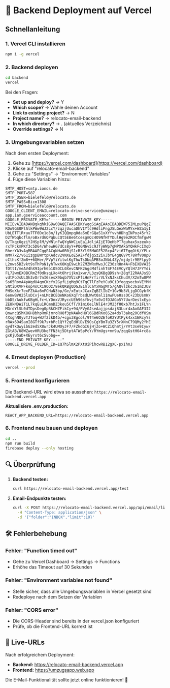 # 🚀 Backend Deployment auf Vercel

## Schnellanleitung

### 1. Vercel CLI installieren
```bash
npm i -g vercel
```

### 2. Backend deployen
```bash
cd backend
vercel
```

Bei den Fragen:
- **Set up and deploy?** → Y
- **Which scope?** → Wähle deinen Account
- **Link to existing project?** → N
- **Project name?** → relocato-email-backend
- **In which directory?** → . (aktuelles Verzeichnis)
- **Override settings?** → N

### 3. Umgebungsvariablen setzen

Nach dem ersten Deployment:

1. Gehe zu [https://vercel.com/dashboard](https://vercel.com/dashboard)
2. Klicke auf "relocato-email-backend"
3. Gehe zu "Settings" → "Environment Variables"
4. Füge diese Variablen hinzu:

```
SMTP_HOST=smtp.ionos.de
SMTP_PORT=587
SMTP_USER=bielefeld@relocato.de
SMTP_PASS=Bicm1308
SMTP_FROM=bielefeld@relocato.de
GOOGLE_CLIENT_EMAIL=relocato-drive-service@umzugs-app.iam.gserviceaccount.com
GOOGLE_PRIVATE_KEY="-----BEGIN PRIVATE KEY-----
MIIEvAIBADANBgkqhkiG9w0BAQEFAASCBKYwggSiAgEAAoIBAQDEW75IMLpuPQgZ
RDo9GS0PlAlkPWw9WJ2LcY/zqzjUucaDhVIYtc9HdliPngJSLGexWaMYx+WZa1yI
UbLETTlR+uu7TF0Dx1o8n/1yKIQQmpq0daSmErGQaS1xXYfvvhHDhgINPoz45rY2
D2fWbqbcflm/oBxrdGQPqbucQt5EBe6tcesgmQc4O9NfHTYDulHg9e2ROCfmfgwM
Q/TkqcOgziYJHSplM/yWNlnFwQYgNWCiuEa1JdljAIjETOeHbPT7guhax5xzeuko
rxTPckmPKf3c5DG4/WhewHG7dCs8yY+PQGN6v5c9JTyWWp7gMPXAkGYQHkFcIXqD
RherYA3vAgMBAAECggEACqNHw0R0jS1cR3YlS5MWGF52Rcp4Fzi6TEgqOtK/YPLx
mMV7xZ/v61izgpBWYtpKAdcv2VNXEoE5AZ+fdjgSz2ivJbYE4gQGVPt78RfV08p0
cCthcKfZm8++6QHer/PVpYiYitwlKgThwTsDbqAPBSoJNbL4Zy/mjdytr9EFlpy9
L2nws5DZvkt9sThPoN1yhTwxKOKgE9wih2ZMZWRxMwsJCZ36zR8n4A+FbEXBVAI5
fDttI/meAV4hX9Iprh6b1OSOCL0XevCNFK2AgcM4finhT4F74EVCyYQlH7JFYYdi
FL72wmEXOBCRmZf0dksqLXo4tOhrijkn1xwr/L3zsQKBgQD9sh+28qYI2RAAJsSD
vdtPoJsULQh3vOr7nI6sesX9bqb7XVzsPfLHnFrfirVLYxNJksChu3V/X2mTw8PW
Ss65RomA4pWgdU4qmCKcfx2GyfLjgMg9CtTgCTlFzPeYCu9CiDfoggsocbxVEYMN
SNtiDXVPFkop4sCX19OOz/8ekQKBgQDGJE1mlCaYxNGgMT5/gAQvlzkc361mzJU8
PHSoXkr7exFZkAa6mFCHaN3bp/Ge/xEutxJCaxZqBZlIbZ+1Gv9b3VLjgDCGybfK
6enwBV025lsDCvj+nLMcBCEQeNKo6XqTrbsdLWwt0al11mwPUe0ssOC+23bUsmW/
bbDS/AukfwKBgHLfc+LYDnxVJRyccUEh96sfkvjYx0vIfDJAGo5Y7UurDeslxEyo
ZEUkNDWiTiL7kqEu1RCmnDZ3kou5CfT/XImiOeLlNlE4rJM23f00xb7htJx1FLYn
MGrdYlSL0dTDpsDeg0pBkCHZFikCy+94/PVyGJseAajjpsdaj83Lur4xAoGAF3I2
QnwncQ5hK86H8bhpRmRjmroRH8f3pNAWkdHOl6GBdRKo6S2a4dsT3akq20CdfOSm
4XsghN0yvTJToq+WJf2zkD4b/+cgu38gcol/9T4e6OZEfoR2YUtPyk4xx1ERcyYs
rRAx694SamI8GTf9k7s+bPc1QYf2qEdHlD/E9OsCgYBmTu3ZY5rXNnC79QMy2fhE
qydTkQwyibG2ed5X8wrJk4UMOyJF7/FZkdGIGjHjZo+WCZiQhmtj/YVt3se9Iyw/
ZGtAB/U8WZwevHRU3kqFFN3kj5DtptATWSpPcY/RYmUgs+mn9u/zqqGstH64rc8a
gxKjU5aD+XEyrxt6cSvobg==
-----END PRIVATE KEY-----"
GOOGLE_DRIVE_FOLDER_ID=1Q7hSlmX2PXtUiPihcwRB12gXC-pxIhnJ
```

### 4. Erneut deployen (Production)
```bash
vercel --prod
```

### 5. Frontend konfigurieren

Die Backend-URL wird etwa so aussehen: `https://relocato-email-backend.vercel.app`

**Aktualisiere .env.production:**
```
REACT_APP_BACKEND_URL=https://relocato-email-backend.vercel.app
```

### 6. Frontend neu bauen und deployen
```bash
cd ..
npm run build
firebase deploy --only hosting
```

## 🔍 Überprüfung

1. **Backend testen:**
   ```bash
   curl https://relocato-email-backend.vercel.app/test
   ```

2. **Email-Endpunkte testen:**
   ```bash
   curl -X POST https://relocato-email-backend.vercel.app/api/email/list \
     -H "Content-Type: application/json" \
     -d '{"folder":"INBOX","limit":10}'
   ```

## 🛠️ Fehlerbehebung

### Fehler: "Function timed out"
- Gehe zu Vercel Dashboard → Settings → Functions
- Erhöhe das Timeout auf 30 Sekunden

### Fehler: "Environment variables not found"
- Stelle sicher, dass alle Umgebungsvariablen in Vercel gesetzt sind
- Redeploye nach dem Setzen der Variablen

### Fehler: "CORS error"
- Die CORS-Header sind bereits in der vercel.json konfiguriert
- Prüfe, ob die Frontend-URL korrekt ist

## 📱 Live-URLs

Nach erfolgreichem Deployment:
- **Backend:** https://relocato-email-backend.vercel.app
- **Frontend:** https://umzugsapp.web.app

Die E-Mail-Funktionalität sollte jetzt online funktionieren! 🎉